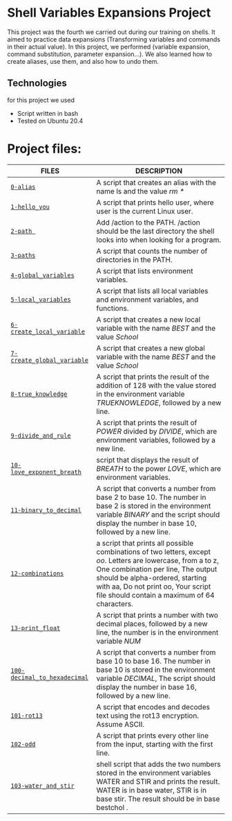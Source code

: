 # Shell Variables Expansions Project
This project was the fourth we carried out during our training on shells. It aimed to practice data expansions (Transforming variables and commands in their actual value). In this project, we performed (variable expansion, command substitution, parameter expansion...). We also learned how to create aliases, use them, and also how to undo them.

## Technologies
for this project we used 

- Script written in bash
- Tested on Ubuntu 20.4

# Project files:

| FILES | DESCRIPTION |
| ----------- | ----------- |
| [`0-alias`](0x03-shell_variables_expansions/0-alias) | A script that creates  an alias with the name ls and the value *rm \** |
| [`1-hello_you`](0x03-shell_variables_expansions/1-hello_you) | A script that prints hello user, where user is the current Linux user.  |
| [`2-path `](0x03-shell_variables_expansions/2-path) | Add /action to the PATH. /action should be the last directory the shell looks into when looking for a program. |
| [`3-paths`](0x03-shell_variables_expansions/3-paths) | A script that counts the number of directories in the PATH.  |
| [`4-global_variables`](0x03-shell_variables_expansions/4-global_variables) | A script that lists environment variables. |
| [`5-local_variables`](0x03-shell_variables_expansions/5-local_variables) | A script that lists all local variables and environment variables, and functions. |
| [`6-create_local_variable`](0x03-shell_variables_expansions/6-create_local_variable) | A script that creates a new local variable with the name *BEST* and the value *School*  |
| [`7-create_global_variable`](0x03-shell_variables_expansions/7-create_global_variable) | A script that creates a new global variable with the name *BEST* and the value *School* |
| [`8-true_knowledge`](0x03-shell_variables_expansions/8-true_knowledge) | A  script that prints the result of the addition of 128 with the value stored in the environment variable *TRUEKNOWLEDGE*, followed by a new line. |
| [`9-divide_and_rule`](0x03-shell_variables_expansions/9-divide_and_rule) | A  script that prints the result of *POWER* divided by *DIVIDE*, which are environment variables, followed by a new line. |
| [`10-love_exponent_breath`](0x03-shell_variables_expansions/10-love_exponent_breath) | script that displays the result of *BREATH* to the power *LOVE*, which are environment variables. |
| [`11-binary_to_decimal`](0x03-shell_variables_expansions/11-binary_to_decimal) | A script that converts a number from base 2 to base 10. The number in base 2 is stored in the environment variable *BINARY* and the script should display the number in base 10, followed by a new line. |
| [`12-combinations`](0x03-shell_variables_expansions/12-combinations) | a script that prints all possible combinations of two letters, except *oo*. Letters are lowercase, from a to z, One combination per line, The output should be alpha-ordered, starting with aa, Do not print oo, Your script file should contain a maximum of 64 characters. |
| [`13-print_float`](0x03-shell_variables_expansions/13-print_float) | A script that prints a number with two decimal places, followed by a new line, the number is in the environment variable *NUM* |
| [`100-decimal_to_hexadecimal`](0x03-shell_variables_expansions/100-decimal_to_hexadecimal) |A script that converts a number from base 10 to base 16. The number in base 10 is stored in the environment variable *DECIMAL*, The script should display the number in base 16, followed by a new line.|
| [`101-rot13`](0x03-shell_variables_expansions/101-rot13) | A script that encodes and decodes text using the rot13 encryption. Assume ASCII. |
| [`102-odd`](0x03-shell_variables_expansions/102-odd) | A script that prints every other line from the input, starting with the first line. |
| [`103-water_and_stir`](0x03-shell_variables_expansions/103-water_and_stir) | shell script that adds the two numbers stored in the environment variables WATER and STIR and prints the result. WATER is in base water, STIR is in base stir. The result should be in base bestchol . |


